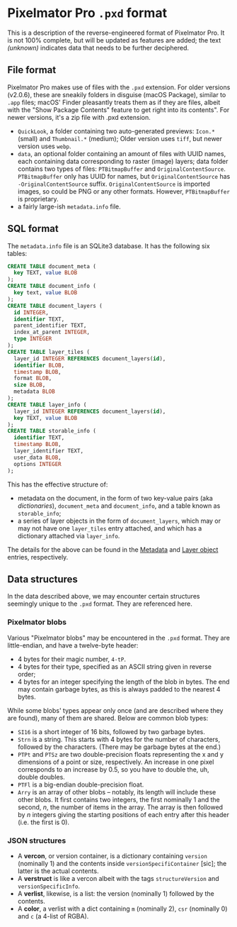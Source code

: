 # Pixelmator Pro `.pxd` format

This is a description of the reverse-engineered format of Pixelmator Pro. It is not 100% complete, but will be updated as features are added; the text _(unknown)_ indicates data that needs to be further deciphered.

## File format

Pixelmator Pro makes use of files with the `.pxd` extension. For older versions (v2.0.6), these are sneakily folders in disguise (macOS Package), similar to `.app` files; macOS' Finder pleasantly treats them as if they are files, albeit with the "Show Package Contents" feature to get right into its contents". For newer versions, it's a zip file with .pxd extension.

- `QuickLook`, a folder containing two auto-generated previews: `Icon.*` (small) and `Thumbnail.*` (medium); Older version uses `tiff`, but newer version uses `webp`.
- `data`, an optional folder containing an amount of files with UUID names, each containing data corresponding to raster (image) layers;
data folder contains two types of files: `PTBitmapBuffer` and `OriginalContentSource`. `PTBitmapBuffer` only has UUID for names, but `OriginalContentSource` has `-OriginalContentSource` suffix. `OriginalContentSource` is imported images, so could be PNG or any other formats. However, `PTBitmapBuffer` is proprietary.
- a fairly large-ish `metadata.info` file.

<a id="sql"></a>
## SQL format

The `metadata.info` file is an SQLite3 database. It has the following six tables:

```sql
CREATE TABLE document_meta (
  key TEXT, value BLOB
);
CREATE TABLE document_info (
  key text, value BLOB
);
CREATE TABLE document_layers (
  id INTEGER,
  identifier TEXT,
  parent_identifier TEXT,
  index_at_parent INTEGER,
  type INTEGER
);
CREATE TABLE layer_tiles (
  layer_id INTEGER REFERENCES document_layers(id),
  identifier BLOB,
  timestamp BLOB,
  format BLOB,
  size BLOB,
  metadata BLOB
);
CREATE TABLE layer_info (
  layer_id INTEGER REFERENCES document_layers(id),
  key TEXT, value BLOB
);
CREATE TABLE storable_info (
  identifier TEXT,
  timestamp BLOB,
  layer_identifier TEXT,
  user_data BLOB,
  options INTEGER
);
```

This has the effective structure of:

- metadata on the document, in the form of two key-value pairs (aka _dictionaries_), `document_meta` and `document_info`, and a table known as `storable_info`;
- a series of layer objects in the form of `document_layers`, which may or may not have one `layer_tiles` entry attached, and which has a dictionary attached via `layer_info`.

The details for the above can be found in the [Metadata](docs/pxd/metadata.md) and [Layer object](docs/pxd/layer.md) entries, respectively.

## Data structures

In the data described above, we may encounter certain structures seemingly unique to the `.pxd` format. They are referenced here.

### Pixelmator blobs

Various "Pixelmator blobs" may be encountered in the `.pxd` format. They are little-endian, and have a twelve-byte header:
- 4 bytes for their magic number, `4-tP`.
- 4 bytes for their type, specified as an ASCII string given in reverse order;
- 4 bytes for an integer specifying the length of the blob in bytes. The end may contain garbage bytes, as this is always padded to the nearest 4 bytes.

<a id="blobs"></a>
While some blobs' types appear only once (and are described where they are found), many of them are shared. Below are common blob types:

- `SI16` is a short integer of 16 bits, followed by two garbage bytes.
- `Strn` is a string. This starts with 4 bytes for the number of characters, followed by the characters. (There may be garbage bytes at the end.)
- `PTPt` and `PTSz` are two double-precision floats representing the x and y dimensions of a point or size, respectively. An increase in one pixel corresponds to an increase by 0.5, so you have to double the, uh, double doubles.
- `PTFl` is a big-endian double-precision float.
- `Arry` is an array of other blobs – notably, its length will include these other blobs. It first contains two integers, the first nominally 1 and the second, _n_, the number of items in the array. The array is then followed by _n_ integers giving the starting positions of each entry after this header (i.e. the first is 0).

<a id="json"></a>
### JSON structures

- A **vercon**, or version container, is a dictionary containing `version` (nominally 1) and the contents inside `versionSpecifiContainer` \[sic\]; the latter is the actual contents.
- A **verstruct** is like a vercon albeit with the tags `structureVersion` and `versionSpecificInfo`.
- A **verlist**, likewise, is a list: the version (nominally 1) followed by the contents.
- A **color**, a verlist with a dict containing `m` (nominally 2), `csr` (nominally 0) and `c` (a 4-list of RGBA).
